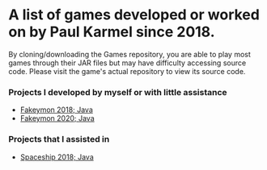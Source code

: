 # A list of games developed or worked on by Paul Karmel since 2018.

By cloning/downloading the Games repository, you are able to play most games through their JAR files but may have difficulty accessing source code. Please visit the game's actual repository to view its source code.

### Projects I developed by myself or with little assistance
- [Fakeymon 2018; Java](https://github.com/paulkia/Fakeymon)
- [Fakeymon 2020; Java](https://github.com/paulkia/Fakeymon2)

### Projects that I assisted in
- [Spaceship 2018; Java](https://github.com/paulkia/Spaceship)